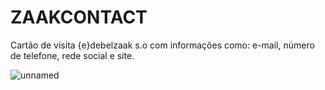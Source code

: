 # ZAAKCONTACT
Cartão de visita {e}debelzaak s.o com informações como: e-mail, número de telefone, rede social e site.

![unnamed](https://user-images.githubusercontent.com/77898775/105643950-0cf59280-5ea4-11eb-826f-0e05d5278396.png)
